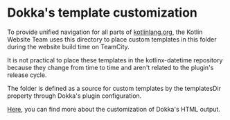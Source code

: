 # Dokka's template customization

To provide unified navigation for all parts of [kotlinlang.org](https://kotlinlang.org/),
the Kotlin Website Team uses this directory to place custom templates in this folder
during the website build time on TeamCity.

It is not practical to place these templates in the kotlinx-datetime repository because they change from time to time
and aren't related to the plugin's release cycle.

The folder is defined as a source for custom templates by the templatesDir property through Dokka's plugin configuration.

[Here](https://kotlin.github.io/dokka/1.7.20/user_guide/output-formats/html/#custom-html-pages), you can
find more about the customization of Dokka's HTML output.
